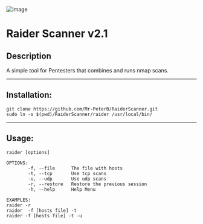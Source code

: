 ![image](https://user-images.githubusercontent.com/83140947/200195818-5d7b369a-0173-417d-abd8-553115a0c877.png)

# Raider Scanner v2.1
## Description
A simple tool for Pentesters that combines and runs nmap scans.
***
## Installation:
```
git clone https://github.com/Mr-PeterB/RaiderScanner.git
sudo ln -s $(pwd)/RaiderScanner/raider /usr/local/bin/
```
***
## Usage:
```
raider [options]

OPTIONS:
        -f, --file      The file with hosts
        -t, --tcp       Use tcp scans
        -u, --udp       Use udp scans
        -r, --restore   Restore the previous session
        -h, --help      Help Menu

EXAMPLES:
raider -r
raider  -f [hosts file] -t
raider -f [hosts file] -t -u
```
